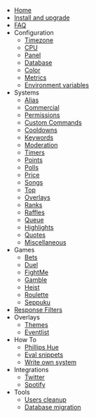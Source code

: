 * [Home](_master/)
* [Install and upgrade](_master/install-and-upgrade.md)
* [FAQ](_master/faq.md)
* Configuration
  * [Timezone](_master/configuration/timezone.md)
  * [CPU](_master/configuration/cpu.md)
  * [Panel](_master/configuration/panel.md)
  * [Database](_master/configuration/database.md)
  * [Color](_master/configuration/color.md)
  * [Metrics](_master/configuration/metrics.md)
  * [Environment variables](_master/configuration/env.md)
* Systems
  * [Alias](_master/commands/alias.md)
  * [Commercial](_master/commands/commercial.md)
  * [Permissions](_master/commands/permissions.md)
  * [Custom Commands](_master/commands/custom-commands.md)
  * [Cooldowns](_master/commands/cooldowns.md)
  * [Keywords](_master/commands/keywords.md)
  * [Moderation](_master/commands/moderation.md)
  * [Timers](_master/commands/timers.md)
  * [Points](_master/commands/points.md)
  * [Polls](_master/commands/polls.md)
  * [Price](_master/commands/price.md)
  * [Songs](_master/commands/songs.md)
  * [Top](/commands/top.md)
  * [Overlays](_master/commands/overlays.md)
  * [Ranks](_master/commands/ranks.md)
  * [Raffles](_master/commands/raffles.md)
  * [Queue](_master/commands/queue.md)
  * [Highlights](_master/commands/highlights.md)
  * [Quotes](_master/commands/quotes.md)
  * [Miscellaneous](_master/commands/miscellaneous.md)
* Games
  * [Bets](_master/games/bets.md)
  * [Duel](_master/games/duel.md)
  * [FightMe](_master/games/fightme.md)
  * [Gamble](_master/games/gamble.md)
  * [Heist](_master/games/heist.md)
  * [Roulette](_master/games/roulette.md)
  * [Seppuku](_master/games/seppuku.md)
* [Response Filters](_master/filters/all.md)
* Overlays
  * [Themes](_master/overlays/themes.md)
  * [Eventlist](_master/overlays/eventlist.md)
* How To
  * [Phillips Hue](_master/howto/phillipshue.md)
  * [Eval snippets](_master/howto/eval.md)
  * [Write own system](_master/howto/write-own-system.md)
* Integrations
  * [Twitter](_master/integrations/twitter.md)
  * [Spotify](_master/integrations/spotify.md)
* Tools
  * [Users cleanup](_master/tools/users-cleanup.md)
  * [Database migration](_master/tools/database.md)